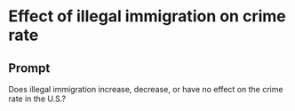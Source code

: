 # Effect of illegal immigration on crime rate

## Prompt
Does illegal immigration increase, decrease, or have no effect
on the crime rate in the U.S.?
